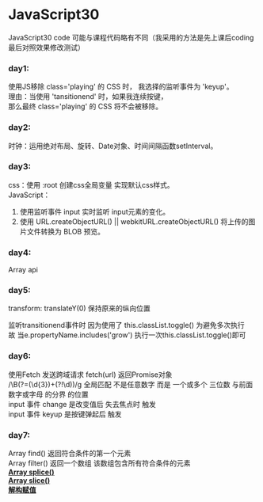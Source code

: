 # JavaScript30
JavaScript30 code
可能与课程代码略有不同（我采用的方法是先上课后coding 最后对照效果修改测试） 

### day1:   
使用JS移除 class='playing' 的 CSS 时， 我选择的监听事件为 'keyup'。  
理由：当使用 'tansitionend' 时，如果我连续按键，  
那么最终 class='playing' 的 CSS 将不会被移除。

### day2:
时钟：运用绝对布局、旋转、Date对象、时间间隔函数setInterval。

### day3:
css：使用 :root 创建css全局变量 实现默认css样式。  
JavaScript：
1. 使用监听事件 input 实时监听 input元素的变化。  
2. 使用 URL.createObjectURL() || webkitURL.createObjectURL() 将上传的图片文件转换为 BLOB 预览。

### day4:
Array api

### day5:
transform: translateY(0) 保持原来的纵向位置  

监听transitionend事件时 因为使用了 this.classList.toggle() 为避免多次执行  
故 当e.propertyName.includes('grow') 执行一次this.classList.toggle()即可

### day6:  
使用Fetch 发送跨域请求 fetch(url) 返回Promise对象  
/\B(?=(\d{3})+(?!\d))/g  全局匹配 不是任意数字 而是 一个或多个 三位数 与前面 数字或字母 的分界 的位置  
input 事件 change  是改变值后 失去焦点时 触发  
input 事件 keyup   是按键弹起后         触发

### day7:  
Array find()     返回符合条件的第一个元素  
Array filter()   返回一个数组 该数组包含所有符合条件的元素  
**<a href="https://developer.mozilla.org/zh-CN/docs/Web/JavaScript/Reference/Global_Objects/Array/splice" >Array splice()</a>**   
  **<a href="https://developer.mozilla.org/zh-CN/docs/Web/JavaScript/Reference/Global_Objects/Array/slice" >Array slice()</a>**  
**<a href="https://developer.mozilla.org/zh-CN/docs/Web/JavaScript/Reference/Operators/Destructuring_assignment">解构赋值</a>**
